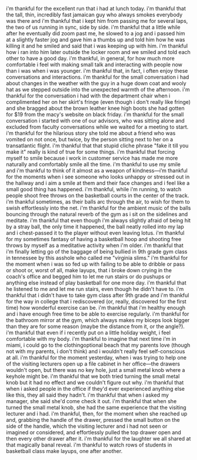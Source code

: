 i'm thankful for the excellent run that i had at lunch today. i'm thankful that the tall, thin, incredibly fast jamaican guy who always smokes everybody was there and i'm thankful that i kept him from passing me for several laps, the two of us running in sync, side by side. i'm thankful that a little while after he eventually did zoom past me, he slowed to a jog and i passed him at a slightly faster jog and gave him a thumbs up and told him how he was killing it and he smiled and said that i was keeping up with him. i'm thankful how i ran into him later outside the locker room and we smiled and told each other to have a good day. i'm thankful, in general, for how much more comfortable i feel with making small talk and interacting with people now than i was when i was younger. i'm thankful that, in fact, i often enjoy these conversations and interactions. i'm thankful for the small conversation i had about changes in the weather with the guy in a huge down coat and wooly hat as we stepped outside into the unexpected warmth of the afternoon. i'm thankful for the conversation i had with the department chair when i complimented her on her skirt's fringe (even though i don't really like fringe) and she bragged about the brown leather knee high boots she had gotten for $19 from the macy's website on black friday. i'm thankful for the small conversation i started with one of our advisors, who was sitting alone and excluded from faculty conversations while we waited for a meeting to start. i'm thankful for the hilarious story she told me about a friend who was vomited on not once, but twice, by the person sitting next to her on a transatlantic flight. i'm thankful that that stupid cliche phrase "fake it till you make it" really is kind of true for some things. i'm thankful that forcing myself to smile because i work in customer service has made me more naturally and comfortably smile all the time. i'm thankful to use my smile and i'm thankful to think of it almost as a weapon of kindness—i’m thankful for the moments when i see someone who looks unhappy or stressed out in the hallway and i aim a smile at them and their face changes and i feel like a small good thing has happened. i'm thankful, while i'm running, to watch people shoot free throws on the basketball courts in the center of the track. i'm thankful sometimes, as their balls arc through the air, to wish for them to swish effortlessly into the net. i'm thankful for the ambient music of the balls bouncing through the natural reverb of the gym as i sit on the sidelines and meditate. i'm thankful that even though i'm always slightly afraid of being hit by a stray ball, the only time it happened, the ball neatly rolled into my lap and i chest-passed it to the player without even leaving lotus. i'm thankful for my sometimes fantasy of having a basketball hoop and shooting free throws by myself as a meditative activity when i'm older. i'm thankful that i'm finally letting go of the baggage of being bullied in 9th grade gym class in tennessee by this asshole who called me "virginia slims." i'm thankful for the moment when i was so fed up with failing to be able to dribble or pass or shoot or, worst of all, make layups, that i broke down crying in the coach's office and begged him to let me run stairs or do pushups or anything else instead of play basketball for one more day. i'm thankful that he listened to me and let me run stairs, even though he didn't have to. i'm thankful that i didn't have to take gym class after 9th grade and i'm thankful for the way in college that i rediscovered (or, really, discovered for the first time) how wonderful exercise can be. i'm thankful that i'm healthy enough and i have enough free time to be able to exercise regularly. i'm thankful for the bathroom mirror at the gym, which always makes my biceps look bigger than they are for some reason (maybe the distance from it, or the angle?). i'm thankful that even if i recently put on a little holiday weight, i feel comfortable with my body. i'm thankful to imagine that next time i'm in miami, i could go to the clothingoptional beach that my parents love (though not with my parents, i don't think) and i wouldn't really feel self-conscious at all. i'm thankful for the moment yesterday, when i was trying to help one of the visiting lecturers open up a file cabinet in her office—the drawers wouldn't open, but there was no key hole, just a small metal knob where a keyhole might be. i'm thankful that we both tried turning the small metal knob but it had no effect and we couldn't figure out why. i'm thankful that when i asked people in the office if they'd ever experienced anything else like this, they all said they hadn't. i'm thankful that when i asked my manager, she said she'd come check it out. i'm thankful that when she turned the small metal knob, she had the same experience that the visiting lecturer and i had. i'm thankful, then, for the moment when she reached up and, grabbing the handle of the drawer, pressed the small button on the side of the handle, which the visiting lecturer and i had not seen or imagined or considered, and effortlessly pulled the top drawer open and then every other drawer after it. i'm thankful for the laughter we all shared at that magically banal reveal. i'm thankful to watch rows of students in basketball class make layups, one after another.